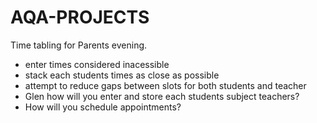 # AQA-PROJECTS


Time tabling for Parents evening.
 - enter times considered inacessible
 - stack each students times as close as possible
 - attempt to reduce gaps between slots for both students and teacher
 - Glen how will you enter and store each students subject teachers?
 - How will you schedule appointments?
